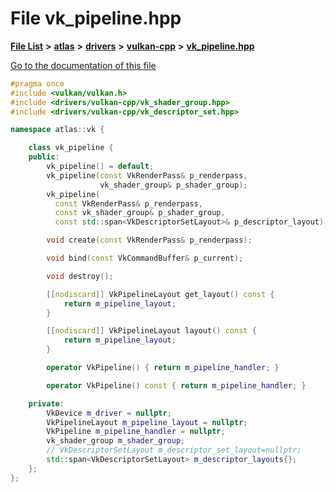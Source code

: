 

# File vk\_pipeline.hpp

[**File List**](files.md) **>** [**atlas**](dir_1e6ffef027cfcf7ded3287660b505c9f.md) **>** [**drivers**](dir_1605561db8076fbb4262fa758aa3edc0.md) **>** [**vulkan-cpp**](dir_47b67bd74134333dd9ae7c9592fa3f49.md) **>** [**vk\_pipeline.hpp**](vk__pipeline_8hpp.md)

[Go to the documentation of this file](vk__pipeline_8hpp.md)


```C++
#pragma once
#include <vulkan/vulkan.h>
#include <drivers/vulkan-cpp/vk_shader_group.hpp>
#include <drivers/vulkan-cpp/vk_descriptor_set.hpp>

namespace atlas::vk {

    class vk_pipeline {
    public:
        vk_pipeline() = default;
        vk_pipeline(const VkRenderPass& p_renderpass,
                    vk_shader_group& p_shader_group);
        vk_pipeline(
          const VkRenderPass& p_renderpass,
          const vk_shader_group& p_shader_group,
          const std::span<VkDescriptorSetLayout>& p_descriptor_layout);

        void create(const VkRenderPass& p_renderpass);

        void bind(const VkCommandBuffer& p_current);

        void destroy();

        [[nodiscard]] VkPipelineLayout get_layout() const {
            return m_pipeline_layout;
        }

        [[nodiscard]] VkPipelineLayout layout() const {
            return m_pipeline_layout;
        }

        operator VkPipeline() { return m_pipeline_handler; }

        operator VkPipeline() const { return m_pipeline_handler; }

    private:
        VkDevice m_driver = nullptr;
        VkPipelineLayout m_pipeline_layout = nullptr;
        VkPipeline m_pipeline_handler = nullptr;
        vk_shader_group m_shader_group;
        // VkDescriptorSetLayout m_descriptor_set_layout=nullptr;
        std::span<VkDescriptorSetLayout> m_descriptor_layouts{};
    };
};
```


